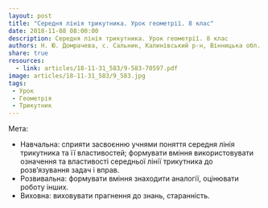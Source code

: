 ```yaml
---
layout: post
title: "Середня лінія трикутника. Урок геометрії. 8 клас"
date: 2018-11-08 08:00:00
description: Середня лінія трикутника. Урок геометрії. 8 клас
authors: Н. Ю. Домрачева, с. Сальник, Калинівський р-н, Вінницька обл.
share: true
resources:
  - link: articles/18-11-31_583/9-583-70597.pdf
image: articles/18-11-31_583/9_583.jpg
tags:
 - Урок
 - Геометрія
 - Трикутник
---
```


Мета:

 * Навчальна: сприяти засвоєнню учнями поняття середня лінія трикутника та її властивостей; формувати вміння використовувати означення та властивості середньої лінії трикутника до розв’язування задач і вправ.
 * Розвивальна: формувати вміння знаходити аналогії, оцінювати роботу інших.
 * Виховна: виховувати прагнення до знань, старанність.
